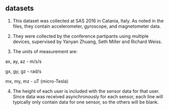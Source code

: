 ## datasets
1. This dataset was collected at SAS 2016 in Catania, Italy.  As noted in the files, they contain accelerometer, gyroscope, and magnetometer data.   
2. They were collected by the conference partipants using multiple devices, supervised by Yanyan Zhuang, Seth Miller and Richard Weiss.

3. The units of measurement are:

ax, ay, az - m/s/s

gx, gy, gz - rad/s

mx, my, mz - uT (micro-Tesla)

4. The height of each user is included with the sensor data for that user.
Since data was received asynchronously for each sensor, each line will typically only contain data for one sensor, so the others will be blank.
